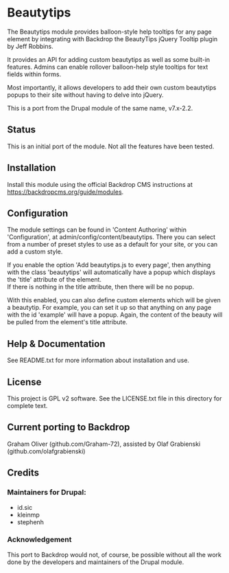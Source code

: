 # Beautytips

The Beautytips module provides balloon-style help tooltips for any page
element by integrating with Backdrop the BeautyTips jQuery Tooltip 
plugin by Jeff Robbins. 

It provides an API for adding custom beautytips as well as some 
built-in features. Admins can enable rollover balloon-help style 
tooltips for text fields within forms.

Most importantly, it allows developers to add their own custom 
beautytips popups to their site without having to delve into jQuery.

This is a port from the Drupal module of the same name, v7.x-2.2. 


## Status

This is an initial port of the module. Not all the features have 
been tested.

## Installation

Install this module using the official Backdrop CMS instructions at
  https://backdropcms.org/guide/modules.
  
    
## Configuration

The module settings can be found in 'Content Authoring' within
'Configuration', at admin/config/content/beautytips.
There you can select from a number of preset styles to use as a 
default for your site, or you can add a custom style.

If you enable the option 'Add beautytips.js to every page', 
then anything with the class 'beautytips' will automatically 
have a popup which displays the 'title' attribute of the element.  
If there is nothing in the title attribute, then there will be no popup.
  
With this enabled, you can also define custom elements which 
will be given a beautytip. For example, you can set it up so that 
anything on any page with the id 'example' will have a popup.  Again, 
the content of the beauty will be pulled from the element's title attribute.

## Help & Documentation

See README.txt for more information about installation and use.


## License

This project is GPL v2 software. See the LICENSE.txt file in this
directory for complete text.
    
        
## Current porting to Backdrop

Graham Oliver (github.com/Graham-72), 
assisted by Olaf Grabienski (github.com/olafgrabienski)

## Credits

### Maintainers for Drupal:

- id.sic
- kleinmp
- stephenh


### Acknowledgement

This port to Backdrop would not, of course, be possible without all
the work done by the developers and maintainers of the Drupal module.
